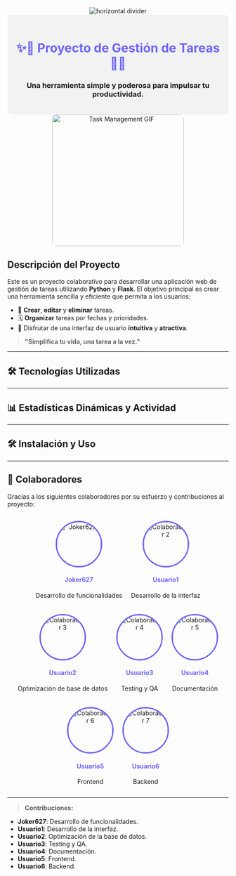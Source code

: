 <div align="center">
  <img src="https://user-images.githubusercontent.com/73097560/115834477-dbab4500-a447-11eb-908a-139a6edaec5c.gif" alt="horizontal divider">
</div>

<div align="center" style="background-color:#f2f2f2; padding: 20px; border-radius: 10px;">
  <h1 style="color:#6c63ff;">✨🚀 Proyecto de Gestión de Tareas 🚀✨</h1>
  <h3>Una herramienta simple y poderosa para impulsar tu productividad.</h3>
</div>

<div align="center">
  <img src="https://c.tenor.com/C9m66cW2_hAAAAAi/productivity-task.gif" alt="Task Management GIF" width="300" style="border-radius: 10px;"/>
</div>

## Descripción del Proyecto
Este es un proyecto colaborativo para desarrollar una aplicación web de gestión de tareas utilizando **Python** y **Flask**. El objetivo principal es crear una herramienta sencilla y eficiente que permita a los usuarios:

- 📝 **Crear**, **editar** y **eliminar** tareas.
- 🗓️ **Organizar** tareas por fechas y prioridades.
- 🎨 Disfrutar de una interfaz de usuario **intuitiva** y **atractiva**.

> **"Simplifica tu vida, una tarea a la vez."**

---

## 🛠️ **Tecnologías Utilizadas**
<!-- Continúa con las tecnologías, ya las tienes -->

---

## 📊 **Estadísticas Dinámicas y Actividad**
<!-- Continúa con las estadísticas, ya las tienes -->

---

## 🛠️ **Instalación y Uso**
<!-- Continúa con la instalación y uso, ya lo tienes -->

---

## 👥 **Colaboradores**
Gracias a los siguientes colaboradores por su esfuerzo y contribuciones al proyecto:

<div align="center" style="display: flex; flex-wrap: wrap; justify-content: center; gap: 20px; margin-top: 30px;">
  <div style="text-align: center;">
    <img src="https://avatars.githubusercontent.com/u/21140965?v=4" alt="Joker627" width="100px" style="border-radius:50%; border: 3px solid #6c63ff;"/>
    <h4 style="color:#6c63ff;">Joker627</h4>
    <p>Desarrollo de funcionalidades</p>
  </div>

  <div style="text-align: center;">
    <img src="https://avatars.githubusercontent.com/u/73049543?u=3232e134ce81ae4eaca8d0c5500b633d4b6bf744&v=4" alt="Colaborador 2" width="100px" style="border-radius:50%; border: 3px solid #6c63ff;"/>
    <h4 style="color:#6c63ff;">Usuario1</h4>
    <p>Desarrollo de la interfaz</p>
  </div>

  <div style="text-align: center;">
    <img src="https://avatars.githubusercontent.com/u/22334456?v=4" alt="Colaborador 3" width="100px" style="border-radius:50%; border: 3px solid #6c63ff;"/>
    <h4 style="color:#6c63ff;">Usuario2</h4>
    <p>Optimización de base de datos</p>
  </div>

  <div style="text-align: center;">
    <img src="https://avatars.githubusercontent.com/u/98765432?v=4" alt="Colaborador 4" width="100px" style="border-radius:50%; border: 3px solid #6c63ff;"/>
    <h4 style="color:#6c63ff;">Usuario3</h4>
    <p>Testing y QA</p>
  </div>

  <div style="text-align: center;">
    <img src="https://avatars.githubusercontent.com/u/12345678?v=4" alt="Colaborador 5" width="100px" style="border-radius:50%; border: 3px solid #6c63ff;"/>
    <h4 style="color:#6c63ff;">Usuario4</h4>
    <p>Documentación</p>
  </div>

  <div style="text-align: center;">
    <img src="https://avatars.githubusercontent.com/u/43219876?v=4" alt="Colaborador 6" width="100px" style="border-radius:50%; border: 3px solid #6c63ff;"/>
    <h4 style="color:#6c63ff;">Usuario5</h4>
    <p>Frontend</p>
  </div>

  <div style="text-align: center;">
    <img src="https://avatars.githubusercontent.com/u/78901234?v=4" alt="Colaborador 7" width="100px" style="border-radius:50%; border: 3px solid #6c63ff;"/>
    <h4 style="color:#6c63ff;">Usuario6</h4>
    <p>Backend</p>
  </div>
</div>

---

> **Contribuciones:**
- **Joker627**: Desarrollo de funcionalidades.
- **Usuario1**: Desarrollo de la interfaz.
- **Usuario2**: Optimización de la base de datos.
- **Usuario3**: Testing y QA.
- **Usuario4**: Documentación.
- **Usuario5**: Frontend.
- **Usuario6**: Backend.
